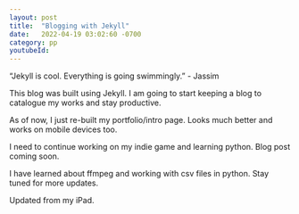 ```yaml
---
layout: post
title:  "Blogging with Jekyll"
date:   2022-04-19 03:02:60 -0700
category: pp
youtubeId: 
---
```


“Jekyll is cool. Everything is going swimmingly.” - Jassim

This blog was built using Jekyll. I am going to start keeping a blog to catalogue my works and stay productive. 

As of now, I just re-built my portfolio/intro page. Looks much better and works on mobile devices too. 

I need to continue working on my indie game and learning python. Blog post coming soon.

I have learned about ffmpeg and working with csv files in python. Stay tuned for more updates.

Updated from my iPad.